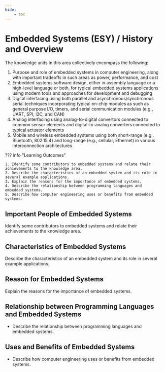 ```yaml
---
hide:
    - toc
---
```

# Embedded Systems (ESY) / History and Overview

The knowledge units in this area collectively encompass the following:

1. Purpose and role of embedded systems in computer engineering, along with important tradeoffs in such areas as power, performance,
and cost
2. Embedded systems software design, either in assembly language or a high-level language or both, for typical embedded systems
applications using modern tools and approaches for development and debugging
3. Digital interfacing using both parallel and asynchronous/synchronous serial techniques incorporating typical on-chip modules as such as
general purpose I/O, timers, and serial communication modules (e.g., UART, SPI, I2C, and CAN)
4. Analog interfacing using analog-to-digital convertors connected to common sensor elements and digital-to-analog converters
connected to typical actuator elements
5. Mobile and wireless embedded systems using both short-range (e.g., Bluetooth, 802.15.4) and long-range (e.g., cellular, Ethernet) in
various interconnection architectures

??? info "Learning Outcomes"

    1. Identify some contributors to embedded systems and relate their achievements to the knowledge area.
    2. Describe the characteristics of an embedded system and its role in several example applications.
    3. Explain the reasons for the importance of embedded systems.
    4. Describe the relationship between programming languages and embedded systems.
    5. Describe how computer engineering uses or benefits from embedded systems.

## Important People of Embedded Systems

Identify some contributors to embedded systems and relate their achievements to the knowledge area.

## Characteristics of Embedded Systems

 Describe the characteristics of an embedded system and its role in several example applications.

## Reason for Embedded Systems

 Explain the reasons for the importance of embedded systems.

## Relationship between Programming Languages and Embedded Systems

- Describe the relationship between programming languages and embedded systems.

## Uses and Benefits of Embedded Systems

- Describe how computer engineering uses or benefits from embedded systems.